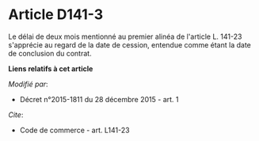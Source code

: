 # Article D141-3

Le délai de deux mois mentionné au premier alinéa de l'article L. 141-23 s'apprécie au regard de la date de cession, entendue
comme étant la date de conclusion du contrat.

**Liens relatifs à cet article**

_Modifié par_:

  - Décret n°2015-1811 du 28 décembre 2015 - art. 1

_Cite_:

  - Code de commerce - art. L141-23
